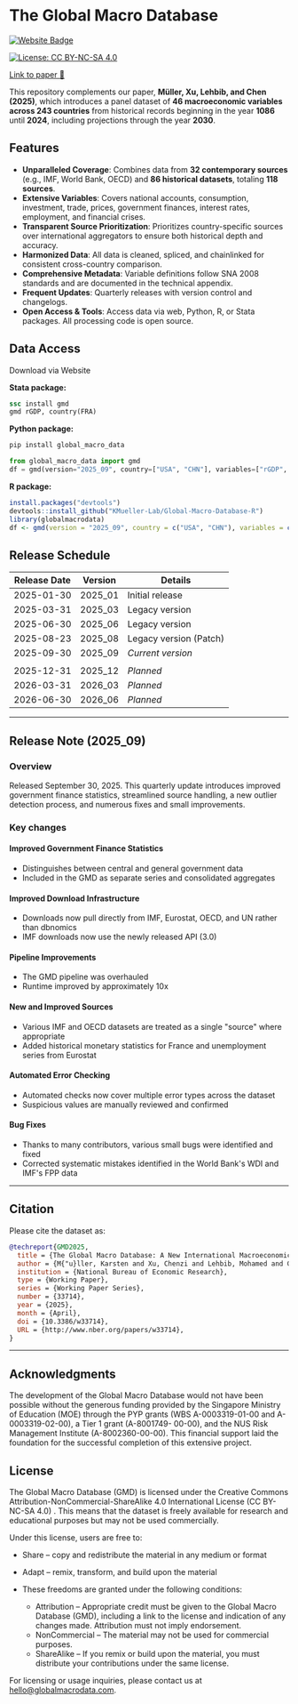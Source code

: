 # The Global Macro Database
<a href="https://www.globalmacrodata.com" target="_blank" rel="noopener noreferrer">
    <img src="https://img.shields.io/badge/Website-Visit-blue?style=flat&logo=google-chrome" alt="Website Badge">
</a>

[![License: CC BY-NC-SA 4.0](https://img.shields.io/badge/License-CC%20BY--NC--SA%204.0-lightgrey.svg)](https://creativecommons.org/licenses/by-nc-sa/4.0/)

[Link to paper 📄](https://www.globalmacrodata.com/research-paper.html)



This repository complements our paper, **Müller, Xu, Lehbib, and Chen (2025)**, which introduces a panel dataset of **46 macroeconomic variables across 243 countries** from historical records beginning in the year **1086** until **2024**, including projections through the year **2030**.




## Features

- **Unparalleled Coverage**: Combines data from **32 contemporary sources** (e.g., IMF, World Bank, OECD) and **86 historical datasets**, totaling **118 sources**.
- **Extensive Variables**: Covers national accounts, consumption, investment, trade, prices, government finances, interest rates, employment, and financial crises.
- **Transparent Source Prioritization**: Prioritizes country-specific sources over international aggregators to ensure both historical depth and accuracy.
- **Harmonized Data**: All data is cleaned, spliced, and chainlinked for consistent cross-country comparison.
- **Comprehensive Metadata**: Variable definitions follow SNA 2008 standards and are documented in the technical appendix.
- **Frequent Updates**: Quarterly releases with version control and changelogs.
- **Open Access & Tools**: Access data via web, Python, R, or Stata packages. All processing code is open source.

## Data Access

Download via Website

**Stata package:**

```stata
ssc install gmd
gmd rGDP, country(FRA)
```

**Python package:**

```bash
pip install global_macro_data
```

```python
from global_macro_data import gmd
df = gmd(version="2025_09", country=["USA", "CHN"], variables=["rGDP", "CPI"])
```

**R package:**

```R
install.packages("devtools")
devtools::install_github("KMueller-Lab/Global-Macro-Database-R")
library(globalmacrodata)
df <- gmd(version = "2025_09", country = c("USA", "CHN"), variables = c("rGDP", "CPI"))
```

## Release Schedule

| Release Date | Version  | Details         |
| ------------ | -------- | --------------- |
| 2025-01-30   | 2025\_01 | Initial release |
| 2025-03-31   | 2025\_03 | Legacy version  |
| 2025-06-30   | 2025\_06 | Legacy version  |
| 2025-08-23   | 2025\_08 | Legacy version (Patch) |
| 2025-09-30   | 2025\_09 | *Current version*       |
| | | |
| 2025-12-31   | 2025\_12 | *Planned*       |
| 2026-03-31   | 2026\_03 | *Planned*       |
| 2026-06-30   | 2026\_06 | *Planned*       |

---

## Release Note (2025\_09)

### Overview

Released September 30, 2025. This quarterly update introduces improved government finance statistics, streamlined source handling, a new outlier detection process, and numerous fixes and small improvements.

### Key changes 

#### Improved Government Finance Statistics
- Distinguishes between central and general government data
- Included in the GMD as separate series and consolidated aggregates

#### Improved Download Infrastructure
- Downloads now pull directly from IMF, Eurostat, OECD, and UN rather than dbnomics
- IMF downloads now use the newly released API (3.0)

#### Pipeline Improvements
- The GMD pipeline was overhauled
- Runtime improved by approximately 10x

#### New and Improved Sources
- Various IMF and OECD datasets are treated as a single "source" where appropriate
- Added historical monetary statistics for France and unemployment series from Eurostat

#### Automated Error Checking
- Automated checks now cover multiple error types across the dataset
- Suspicious values are manually reviewed and confirmed

#### Bug Fixes
- Thanks to many contributors, various small bugs were identified and fixed
- Corrected systematic mistakes identified in the World Bank's WDI and IMF's FPP data

---

## Citation

Please cite the dataset as:

```bibtex
@techreport{GMD2025,
  title = {The Global Macro Database: A New International Macroeconomic Dataset},
  author = {M{"u}ller, Karsten and Xu, Chenzi and Lehbib, Mohamed and Chen, Ziliang},
  institution = {National Bureau of Economic Research},
  type = {Working Paper},
  series = {Working Paper Series},
  number = {33714},
  year = {2025},
  month = {April},
  doi = {10.3386/w33714},
  URL = {http://www.nber.org/papers/w33714},
}
```

---

## Acknowledgments

The development of the Global Macro Database would not have been possible without the generous funding provided by the Singapore Ministry of Education (MOE) through the PYP grants (WBS A-0003319-01-00 and A-0003319-02-00), a Tier 1 grant (A-8001749- 00-00), and the NUS Risk Management Institute (A-8002360-00-00). This financial support laid the foundation for the successful completion of this extensive project.

## License 

The Global Macro Database (GMD) is licensed under the Creative Commons Attribution-NonCommercial-ShareAlike 4.0 International License (CC BY-NC-SA 4.0) . This means that the dataset is freely available for research and educational purposes but may not be used commercially.

Under this license, users are free to:

- Share – copy and redistribute the material in any medium or format
- Adapt – remix, transform, and build upon the material
- These freedoms are granted under the following conditions:

   - Attribution – Appropriate credit must be given to the Global Macro Database (GMD), including a link to the license and indication of any changes made. Attribution must not imply endorsement.
   - NonCommercial – The material may not be used for commercial purposes.
   - ShareAlike – If you remix or build upon the material, you must distribute your contributions under the same license.

For licensing or usage inquiries, please contact us at hello@globalmacrodata.com.
